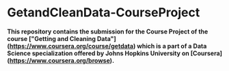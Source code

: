 # GetandCleanData-CourseProject
**This repository contains the submission for the Course Project of the course ["Getting and Cleaning Data"] (https://www.coursera.org/course/getdata) which is a part of a Data Science specialization offered by Johns Hopkins University on [Coursera] (https://www.coursera.org/browse).**

